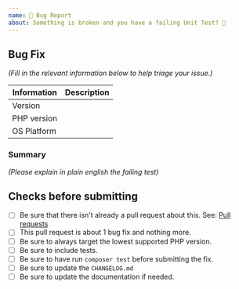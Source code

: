 ```yaml
---
name: 🐛 Bug Report
about: Something is broken and you have a failing Unit Test? 🔨
---
```


## Bug Fix

_(Fill in the relevant information below to help triage your issue.)_

| Information | Description |
|-------------|-------------|
| Version     |             |
| PHP version |             |
| OS Platform |             |

### Summary

_(Please explain in plain english the failing test)_

## Checks before submitting

* [ ] Be sure that there isn't already a pull request about this. See: [Pull requests](https://github.com/bakame-php/html-table/pulls)
* [ ] This pull request is about 1 bug fix and nothing more.
* [ ] Be sure to always target the lowest supported PHP version.
* [ ] Be sure to include tests.
* [ ] Be sure to have run `composer test` before submitting the fix.
* [ ] Be sure to update the `CHANGELOG.md` 
* [ ] Be sure to update the documentation if needed.
